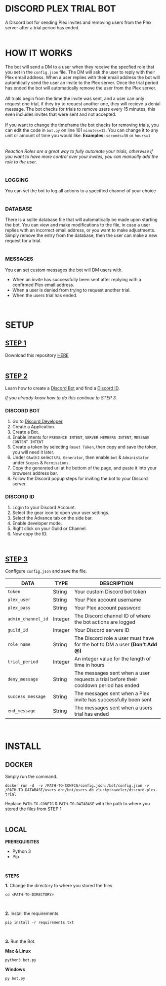 # DISCORD PLEX TRIAL BOT
A Discord bot for sending Plex invites and removing users from the Plex server after a trial period has ended.
<br />
<br />
# HOW IT WORKS
The bot will send a DM to a user when they receive the specfied role that you set in the `config.json` file. The DM will ask the user to reply with their Plex email address. When a user replies with their email address the bot will automtically send the user an invite to the Plex server. Once the trial period has ended the bot will automatically remove the user from the Plex server. 
<br />
<br />
All trials begin from the time the invite was sent, and a user can only request one trial, if they try to request another one, they will recieve a denial message. The bot checks for trials to remove users every 15 minutes, this even includes invites that were sent and not accepted. 
<br />
<br />
If you want to change the timeframe the bot checks for removing trials, you can edit the code in `bot.py` on line 101 `minutes=15`. You can change it to any unit or amount of time you would like. **Examples:** `seconds=30` or `hours=1`
<br />
<br />
<br />
*Reaction Roles are a great way to fully automate your trials, otherwise if you want to have more control over your invites, you can manually add the role to the user.*
<br />
<br />
### LOGGING
You can set the bot to log all actions to a specified channel of your choice
<br />
<br />
### DATABASE
There is a sqlite database file that will automatically be made upon starting the bot. You can view and make modifications to the file, in case a user replies with an incorrect email address, or you want to make adjustments. Simply remove the entry from the database, then the user can make a new request for a trial. 
<br />
<br />
### MESSAGES
You can set custom messages the bot will DM users with. 
- When an invite has successfully been sent after replying with a confirmed Plex email address.
- When a user is denied from trying to request another trial.
- When the users trial has ended.
<br />

# SETUP

## <ins>STEP 1</ins>

Download this repository [HERE](https://github.com/zluckytraveler/Discord-Plex-Trial/files/9334869/Plex-Trials.zip)
<br />
<br />
## <ins>STEP 2</ins>
Learn how to create a <ins>Discord Bot</ins> and find a <ins>Discord ID</ins>.<br />

*If you already know how to do this continue to STEP 3.*

### DISCORD BOT
1. Go to [Discord Developer](https://discord.com/developers)
2. Create a Application.
3. Create a Bot.
4. Enable intents for `PRESENCE INTENT`, `SERVER MEMBERS INTENT`, `MESSAGE CONTENT INTENT`
6. Create a token by selecting `Reset Token`, then copy and save the token, you will need it later.
7. Under `OAuth2` select `URL Generator`, then enable `bot` & `Administator` under `Scopes` & `Permissions`.
8. Copy the generated url at he bottom of the page, and paste it into your browsers address bar.
9. Follow the Discord popup steps for inviting the bot to your Discord server.

### DISCORD ID
1. Login to your Discord Account.
2. Select the gear icon to open your user settings.
3. Select the Advance tab on the side bar.
4. Enable developer mode.
5. Right click on your Guild or Channel.
8. Now copy the ID.  
<br />

## <ins>STEP 3</ins>
Configure `config.json` and save the file.

| DATA | TYPE | DESCRIPTION |
| --- | --- | --- |
| `token` | String | Your custom Discord bot token |
| `plex_user` | String | Your Plex account username |
| `plex_pass` | String | Your Plex account password |
| `admin_channel_id` | Integer | The Discord channel ID of where the bot actions are logged |
| `guild_id` | Integer | Your Discord servers ID |
| `role_name` | String | The Discord role a user must have for the bot to DM a user **(Don't Add @)** |
| `trial_period` |  Integer | An integer value for the length of time in hours |
| `deny_message` | String | The messages sent when a user requests a trial before their cooldown period has ended |
| `success_message` | String | The messages sent when a Plex invite has successfully been sent |
| `end_message` | String | The messages sent when a users trial has ended |
<br />

# INSTALL

## DOCKER

Simply run the command.
```
docker run -d  -v /PATH-TO-CONFIG/config.json:/bot/config.json -v /PATH-TO-DATABASE/users.db:/bot/users.db zluckytraveler/discord-plex-trial
```

Replace `PATH-TO-CONFIG` & `PATH-TO-DATABASE` with the path to where you stored the files from STEP 1
<br />
<br />
## LOCAL

**PREREQUISITES**
- Python 3
- Pip
<br />

**STEPS**

**1.** Change the directory to where you stored the files.
```
cd <PATH-TO-DIRECTORY>
```
<br />

**2.** Install the requirements.
```
pip install -r requirements.txt
```
<br />

**3.** Run the Bot.

**Mac & Linux**
```
python3 bot.py
```
**Windows**
```
py bot.py
```